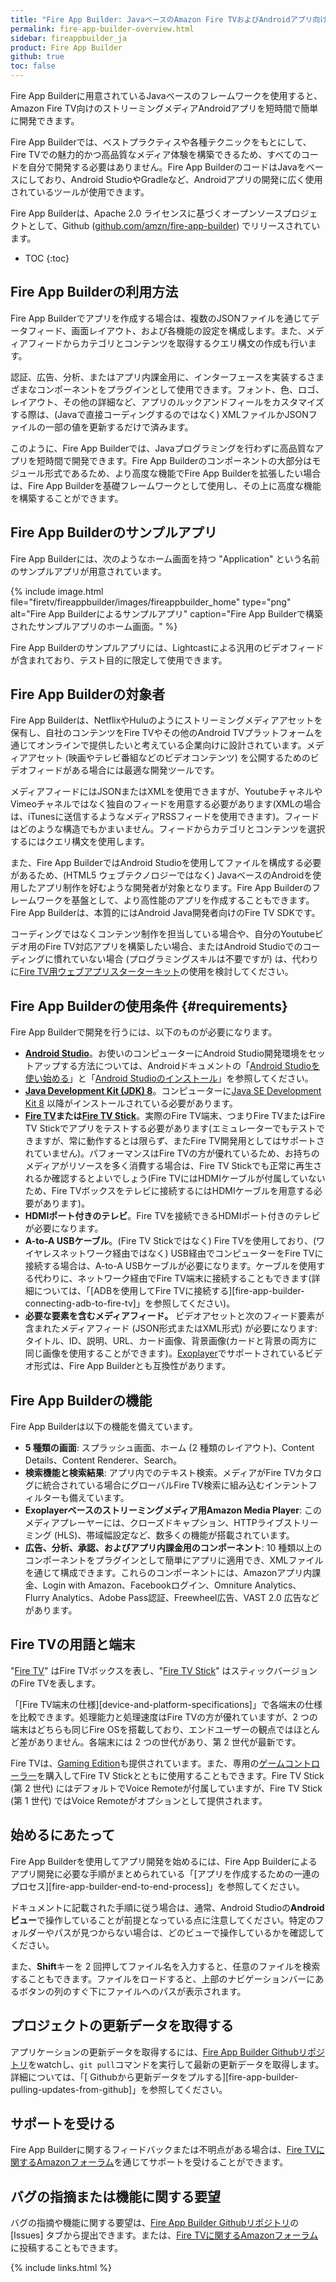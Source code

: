 ```yaml
---
title: "Fire App Builder: JavaベースのAmazon Fire TVおよびAndroidアプリ向けスターターキット"
permalink: fire-app-builder-overview.html
sidebar: fireappbuilder_ja
product: Fire App Builder
github: true
toc: false
---
```


Fire App Builderに用意されているJavaベースのフレームワークを使用すると、Amazon Fire TV向けのストリーミングメディアAndroidアプリを短時間で簡単に開発できます。

Fire App Builderでは、ベストプラクティスや各種テクニックをもとにして、Fire TVでの魅力的かつ高品質なメディア体験を構築できるため、すべてのコードを自分で開発する必要はありません。Fire App BuilderのコードはJavaをベースにしており、Android StudioやGradleなど、Androidアプリの開発に広く使用されているツールが使用できます。

Fire App Builderは、Apache 2.0 ライセンスに基づくオープンソースプロジェクトとして、Github ([github.com/amzn/fire-app-builder](https://github.com/amzn/fire-app-builder)) でリリースされています。

* TOC
{:toc}

## Fire App Builderの利用方法

Fire App Builderでアプリを作成する場合は、複数のJSONファイルを通じてデータフィード、画面レイアウト、および各機能の設定を構成します。また、メディアフィードからカテゴリとコンテンツを取得するクエリ構文の作成も行います。

認証、広告、分析、またはアプリ内課金用に、インターフェースを実装するさまざまなコンポーネントをプラグインとして使用できます。フォント、色、ロゴ、レイアウト、その他の詳細など、アプリのルックアンドフィールをカスタマイズする際は、(Javaで直接コーディングするのではなく) XMLファイルかJSONファイルの一部の値を更新するだけで済みます。

このように、Fire App Builderでは、Javaプログラミングを行わずに高品質なアプリを短時間で開発できます。Fire App Builderのコンポーネントの大部分はモジュール形式であるため、より高度な機能でFire App Builderを拡張したい場合は、Fire App Builderを基礎フレームワークとして使用し、その上に高度な機能を構築することができます。

## Fire App Builderのサンプルアプリ

Fire App Builderには、次のようなホーム画面を持つ "Application" という名前のサンプルアプリが用意されています。

{% include image.html file="firetv/fireappbuilder/images/fireappbuilder_home" type="png" alt="Fire App Builderによるサンプルアプリ" caption="Fire App Builderで構築されたサンプルアプリのホーム画面。" %}

Fire App Builderのサンプルアプリには、Lightcastによる汎用のビデオフィードが含まれており、テスト目的に限定して使用できます。

## Fire App Builderの対象者

Fire App Builderは、NetflixやHuluのようにストリーミングメディアアセットを保有し、自社のコンテンツをFire TVやその他のAndroid TVプラットフォームを通じてオンラインで提供したいと考えている企業向けに設計されています。メディアアセット (映画やテレビ番組などのビデオコンテンツ) を公開するためのビデオフィードがある場合には最適な開発ツールです。

メディアフィードにはJSONまたはXMLを使用できますが、YoutubeチャネルやVimeoチャネルではなく独自のフィードを用意する必要があります(XMLの場合は、iTunesに送信するようなメディアRSSフィードを使用できます)。フィードはどのような構造でもかまいません。フィードからカテゴリとコンテンツを選択するにはクエリ構文を使用します。

また、Fire App BuilderではAndroid Studioを使用してファイルを構成する必要があるため、(HTML5 ウェブテクノロジーではなく) JavaベースのAndroidを使用したアプリ制作を好むような開発者が対象となります。Fire App Builderのフレームワークを基盤として、より高性能のアプリを作成することもできます。Fire App Builderは、本質的にはAndroid Java開発者向けのFire TV SDKです。

コーディングではなくコンテンツ制作を担当している場合や、自分のYoutubeビデオ用のFire TV対応アプリを構築したい場合、またはAndroid Studioでのコーディングに慣れていない場合 (プログラミングスキルは不要ですが) は、代わりに[Fire TV用ウェブアプリスターターキット](the-web-app-starter-kit-for-fire-tv)の使用を検討してください。

## Fire App Builderの使用条件 {#requirements}

Fire App Builderで開発を行うには、以下のものが必要になります。

* **[Android Studio](http://developer.android.com/sdk/index.html)**。お使いのコンピューターにAndroid Studio開発環境をセットアップする方法については、Androidドキュメントの「[Android Studioを使い始める](https://developer.android.com/sdk/installing/studio.html)」と「[Android Studioのインストール](https://developer.android.com/sdk/installing/index.html)」を参照してください。
* **[Java Development Kit (JDK) 8](http://www.oracle.com/technetwork/java/javase/downloads/jdk8-downloads-2133151.html)**。コンピューターに[Java SE Development Kit 8](http://www.oracle.com/technetwork/java/javase/downloads/jdk8-downloads-2133151.html) 以降がインストールされている必要があります。
* **[Fire TV](https://www.amazon.com/dp/B00U3FPN4U)または[Fire TV Stick](https://www.amazon.com/Amazon-Fire-TV-Stick-Streaming-Media-Player/dp/B00GDQ0RMG)**。実際のFire TV端末、つまりFire TVまたはFire TV Stickでアプリをテストする必要があります(エミュレーターでもテストできますが、常に動作するとは限らず、またFire TV開発用としてはサポートされていません)。パフォーマンスはFire TVの方が優れているため、お持ちのメディアがリソースを多く消費する場合は、Fire TV Stickでも正常に再生されるか確認するとよいでしょう(Fire TVにはHDMIケーブルが付属していないため、Fire TVボックスをテレビに接続するにはHDMIケーブルを用意する必要があります)。
* **HDMIポート付きのテレビ**。Fire TVを接続できるHDMIポート付きのテレビが必要になります。
* **A-to-A USBケーブル**。(Fire TV Stickではなく) Fire TVを使用しており、(ワイヤレスネットワーク経由ではなく) USB経由でコンピューターをFire TVに接続する場合は、A-to-A USBケーブルが必要になります。ケーブルを使用する代わりに、ネットワーク経由でFire TV端末に接続することもできます(詳細については、「[ADBを使用してFire TVに接続する][fire-app-builder-connecting-adb-to-fire-tv]」を参照してください)。
* **必要な要素を含むメディアフィード。** ビデオアセットと次のフィード要素が含まれたメディアフィード (JSON形式またはXML形式) が必要になります: タイトル、ID、説明、URL、カード画像、背景画像(カードと背景の両方に同じ画像を使用することができます)。[Exoplayer](https://google.github.io/ExoPlayer/supported-formats.html)でサポートされているビデオ形式は、Fire App Builderとも互換性があります。

## Fire App Builderの機能

Fire App Builderは以下の機能を備えています。

* **5 種類の画面**: スプラッシュ画面、ホーム (2 種類のレイアウト)、Content Details、Content Renderer、Search。
* **検索機能と検索結果**: アプリ内でのテキスト検索。メディアがFire TVカタログに統合されている場合にグローバルFire TV検索に組み込むインテントフィルターも備えています。
* **Exoplayerベースのストリーミングメディア用Amazon Media Player**: このメディアプレーヤーには、クローズドキャプション、HTTPライブストリーミング (HLS)、帯域幅設定など、数多くの機能が搭載されています。
* **広告、分析、承認、およびアプリ内課金用のコンポーネント**: 10 種類以上のコンポーネントをプラグインとして簡単にアプリに適用でき、XMLファイルを通じて構成できます。これらのコンポーネントには、Amazonアプリ内課金、Login with Amazon、Facebookログイン、Omniture Analytics、Flurry Analytics、Adobe Pass認証、Freewheel広告、VAST 2.0 広告などがあります。

## Fire TVの用語と端末

"[Fire TV](https://www.amazon.com/dp/B00U3FPN4U)" はFire TVボックスを表し、"[Fire TV Stick](https://www.amazon.com/dp/B00ZV9RDKK)" はスティックバージョンのFire TVを表します。

「[Fire TV端末の仕様][device-and-platform-specifications]」で各端末の仕様を比較できます。処理能力と処理速度はFire TVの方が優れていますが、2 つの端末はどちらも同じFire OSを搭載しており、エンドユーザーの観点ではほとんど差がありません。各端末には 2 つの世代があり、第 2 世代が最新です。

Fire TVは、[Gaming Edition](https://www.amazon.com/Amazon-Fire-TV-Gaming-Edition-Streaming-Media-Player/dp/B00XNQECFM)も提供されています。また、専用の[ゲームコントローラー](https://www.amazon.com/Amazon-Fire-Game-Controller-Alexa/dp/B00NO8LX7E)を購入してFire TV Stickとともに使用することもできます。Fire TV Stick (第 2 世代) にはデフォルトでVoice Remoteが付属していますが、Fire TV Stick (第 1 世代) ではVoice Remoteがオプションとして提供されます。

## 始めるにあたって

Fire App Builderを使用してアプリ開発を始めるには、Fire App Builderによるアプリ開発に必要な手順がまとめられている「[アプリを作成するための一連のプロセス][fire-app-builder-end-to-end-process]」を参照してください。

ドキュメントに記載された手順に従う場合は、通常、Android Studioの**Androidビュー**で操作していることが前提となっている点に注意してください。特定のフォルダーやパスが見つからない場合は、どのビューで操作しているかを確認してください。

また、**Shift**キーを 2 回押してファイル名を入力すると、任意のファイルを検索することもできます。ファイルをロードすると、上部のナビゲーションバーにあるボタンの列のすぐ下にファイルへのパスが表示されます。

## プロジェクトの更新データを取得する

アプリケーションの更新データを取得するには、[Fire App Builder Githubリポジトリ](https://github.com/amzn/fire-app-builder)をwatchし、`git pull`コマンドを実行して最新の更新データを取得します。詳細については、「[
Githubから更新データをプルする][fire-app-builder-pulling-updates-from-github]」を参照してください。

## サポートを受ける

Fire App Builderに関するフィードバックまたは不明点がある場合は、[Fire TVに関するAmazonフォーラム](https://forums.developer.amazon.com/spaces/166/index.html)を通じてサポートを受けることができます。

## バグの指摘または機能に関する要望

バグの指摘や機能に関する要望は、[Fire App Builder Githubリポジトリ](https://github.com/amzn/fire-app-builder)の [Issues] タブから提出できます。または、[Fire TVに関するAmazonフォーラム](https://forums.developer.amazon.com/spaces/166/index.html)に投稿することもできます。


{% include links.html %}
